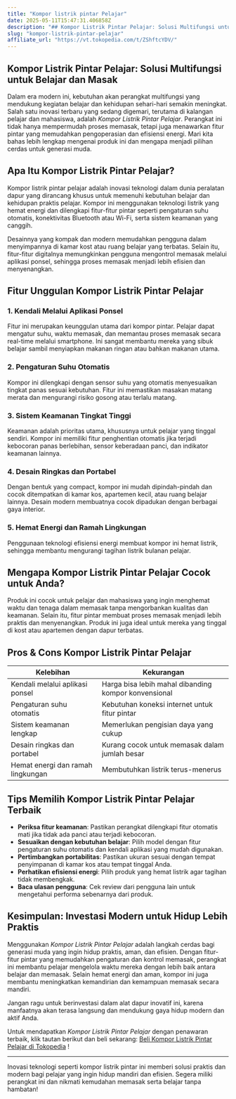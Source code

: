 ```yaml
---
title: "Kompor listrik pintar Pelajar"
date: 2025-05-11T15:47:31.406858Z
description: "## Kompor Listrik Pintar Pelajar: Solusi Multifungsi untuk Belajar dan Masak..."
slug: "kompor-listrik-pintar-pelajar"
affiliate_url: "https://vt.tokopedia.com/t/ZShftcYDV/"
---
```

## Kompor Listrik Pintar Pelajar: Solusi Multifungsi untuk Belajar dan Masak

Dalam era modern ini, kebutuhan akan perangkat multifungsi yang mendukung kegiatan belajar dan kehidupan sehari-hari semakin meningkat. Salah satu inovasi terbaru yang sedang digemari, terutama di kalangan pelajar dan mahasiswa, adalah *Kompor Listrik Pintar Pelajar*. Perangkat ini tidak hanya mempermudah proses memasak, tetapi juga menawarkan fitur pintar yang memudahkan pengoperasian dan efisiensi energi. Mari kita bahas lebih lengkap mengenai produk ini dan mengapa menjadi pilihan cerdas untuk generasi muda.

## Apa Itu Kompor Listrik Pintar Pelajar?

Kompor listrik pintar pelajar adalah inovasi teknologi dalam dunia peralatan dapur yang dirancang khusus untuk memenuhi kebutuhan belajar dan kehidupan praktis pelajar. Kompor ini menggunakan teknologi listrik yang hemat energi dan dilengkapi fitur-fitur pintar seperti pengaturan suhu otomatis, konektivitas Bluetooth atau Wi-Fi, serta sistem keamanan yang canggih.

Desainnya yang kompak dan modern memudahkan pengguna dalam menyimpannya di kamar kost atau ruang belajar yang terbatas. Selain itu, fitur-fitur digitalnya memungkinkan pengguna mengontrol memasak melalui aplikasi ponsel, sehingga proses memasak menjadi lebih efisien dan menyenangkan.

## Fitur Unggulan Kompor Listrik Pintar Pelajar

### 1. Kendali Melalui Aplikasi Ponsel

Fitur ini merupakan keunggulan utama dari kompor pintar. Pelajar dapat mengatur suhu, waktu memasak, dan memantau proses memasak secara real-time melalui smartphone. Ini sangat membantu mereka yang sibuk belajar sambil menyiapkan makanan ringan atau bahkan makanan utama.

### 2. Pengaturan Suhu Otomatis

Kompor ini dilengkapi dengan sensor suhu yang otomatis menyesuaikan tingkat panas sesuai kebutuhan. Fitur ini memastikan masakan matang merata dan mengurangi risiko gosong atau terlalu matang.

### 3. Sistem Keamanan Tingkat Tinggi

Keamanan adalah prioritas utama, khususnya untuk pelajar yang tinggal sendiri. Kompor ini memiliki fitur penghentian otomatis jika terjadi kebocoran panas berlebihan, sensor keberadaan panci, dan indikator keamanan lainnya.

### 4. Desain Ringkas dan Portabel

Dengan bentuk yang compact, kompor ini mudah dipindah-pindah dan cocok ditempatkan di kamar kos, apartemen kecil, atau ruang belajar lainnya. Desain modern membuatnya cocok dipadukan dengan berbagai gaya interior.

### 5. Hemat Energi dan Ramah Lingkungan

Penggunaan teknologi efisiensi energi membuat kompor ini hemat listrik, sehingga membantu mengurangi tagihan listrik bulanan pelajar.

## Mengapa Kompor Listrik Pintar Pelajar Cocok untuk Anda?

Produk ini cocok untuk pelajar dan mahasiswa yang ingin menghemat waktu dan tenaga dalam memasak tanpa mengorbankan kualitas dan keamanan. Selain itu, fitur pintar membuat proses memasak menjadi lebih praktis dan menyenangkan. Produk ini juga ideal untuk mereka yang tinggal di kost atau apartemen dengan dapur terbatas.

## Pros & Cons Kompor Listrik Pintar Pelajar

| Kelebihan | Kekurangan |
|--------------------------|------------------------------|
| Kendali melalui aplikasi ponsel| Harga bisa lebih mahal dibanding kompor konvensional |
| Pengaturan suhu otomatis| Kebutuhan koneksi internet untuk fitur pintar |
| Sistem keamanan lengkap| Memerlukan pengisian daya yang cukup |
| Desain ringkas dan portabel| Kurang cocok untuk memasak dalam jumlah besar |
| Hemat energi dan ramah lingkungan| Membutuhkan listrik terus-menerus |

## Tips Memilih Kompor Listrik Pintar Pelajar Terbaik

- **Periksa fitur keamanan**: Pastikan perangkat dilengkapi fitur otomatis mati jika tidak ada panci atau terjadi kebocoran.
- **Sesuaikan dengan kebutuhan belajar**: Pilih model dengan fitur pengaturan suhu otomatis dan kendali aplikasi yang mudah digunakan.
- **Pertimbangkan portabilitas**: Pastikan ukuran sesuai dengan tempat penyimpanan di kamar kos atau tempat tinggal Anda.
- **Perhatikan efisiensi energi**: Pilih produk yang hemat listrik agar tagihan tidak membengkak.
- **Baca ulasan pengguna**: Cek review dari pengguna lain untuk mengetahui performa sebenarnya dari produk.

## Kesimpulan: Investasi Modern untuk Hidup Lebih Praktis

Menggunakan *Kompor Listrik Pintar Pelajar* adalah langkah cerdas bagi generasi muda yang ingin hidup praktis, aman, dan efisien. Dengan fitur-fitur pintar yang memudahkan pengaturan dan kontrol memasak, perangkat ini membantu pelajar mengelola waktu mereka dengan lebih baik antara belajar dan memasak. Selain hemat energi dan aman, kompor ini juga membantu meningkatkan kemandirian dan kemampuan memasak secara mandiri.

Jangan ragu untuk berinvestasi dalam alat dapur inovatif ini, karena manfaatnya akan terasa langsung dan mendukung gaya hidup modern dan aktif Anda.

Untuk mendapatkan *Kompor Listrik Pintar Pelajar* dengan penawaran terbaik, klik tautan berikut dan beli sekarang: [Beli Kompor Listrik Pintar Pelajar di Tokopedia](https://vt.tokopedia.com/t/ZShftcYDV/) !

---

Inovasi teknologi seperti kompor listrik pintar ini memberi solusi praktis dan modern bagi pelajar yang ingin hidup mandiri dan efisien. Segera miliki perangkat ini dan nikmati kemudahan memasak serta belajar tanpa hambatan!